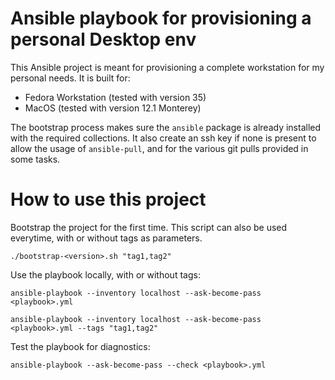# Ansible playbook for provisioning a personal Desktop env

This Ansible project is meant for provisioning a complete workstation for my
personal needs. It is built for:
- Fedora Workstation (tested with version 35)
- MacOS (tested with version 12.1 Monterey)

The bootstrap process makes sure the `ansible` package is already installed with
the required collections. It also create an ssh key if none is present to
allow the usage of `ansible-pull`, and for the various git pulls provided in
some tasks.

# How to use this project

Bootstrap the project for the first time. This script can also be used
everytime, with or without tags as parameters.

`./bootstrap-<version>.sh "tag1,tag2"`

Use the playbook locally, with or without tags:

`ansible-playbook --inventory localhost --ask-become-pass <playbook>.yml`

`ansible-playbook --inventory localhost --ask-become-pass <playbook>.yml --tags "tag1,tag2"`

Test the playbook for diagnostics:

`ansible-playbook --ask-become-pass --check <playbook>.yml`
